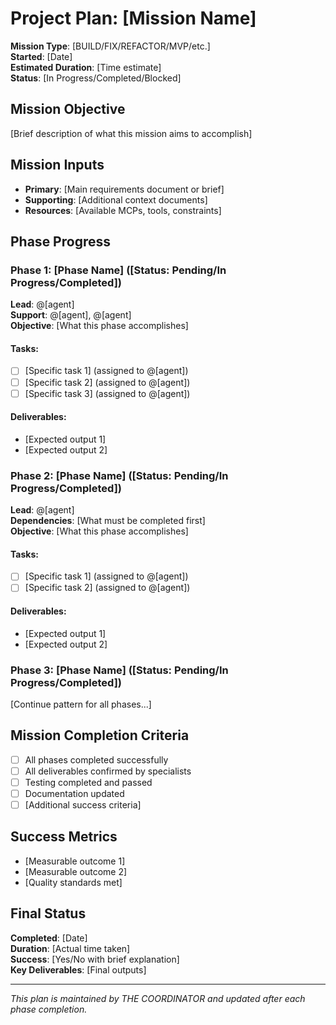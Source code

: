 # Project Plan: [Mission Name]

**Mission Type**: [BUILD/FIX/REFACTOR/MVP/etc.]  
**Started**: [Date]  
**Estimated Duration**: [Time estimate]  
**Status**: [In Progress/Completed/Blocked]

## Mission Objective

[Brief description of what this mission aims to accomplish]

## Mission Inputs

- **Primary**: [Main requirements document or brief]
- **Supporting**: [Additional context documents]
- **Resources**: [Available MCPs, tools, constraints]

## Phase Progress

### Phase 1: [Phase Name] ([Status: Pending/In Progress/Completed])

**Lead**: @[agent]  
**Support**: @[agent], @[agent]  
**Objective**: [What this phase accomplishes]

#### Tasks:
- [ ] [Specific task 1] (assigned to @[agent])
- [ ] [Specific task 2] (assigned to @[agent])
- [ ] [Specific task 3] (assigned to @[agent])

#### Deliverables:
- [Expected output 1]
- [Expected output 2]

### Phase 2: [Phase Name] ([Status: Pending/In Progress/Completed])

**Lead**: @[agent]  
**Dependencies**: [What must be completed first]  
**Objective**: [What this phase accomplishes]

#### Tasks:
- [ ] [Specific task 1] (assigned to @[agent])
- [ ] [Specific task 2] (assigned to @[agent])

#### Deliverables:
- [Expected output 1]
- [Expected output 2]

### Phase 3: [Phase Name] ([Status: Pending/In Progress/Completed])

[Continue pattern for all phases...]

## Mission Completion Criteria

- [ ] All phases completed successfully
- [ ] All deliverables confirmed by specialists
- [ ] Testing completed and passed
- [ ] Documentation updated
- [ ] [Additional success criteria]

## Success Metrics

- [Measurable outcome 1]
- [Measurable outcome 2]
- [Quality standards met]

## Final Status

**Completed**: [Date]  
**Duration**: [Actual time taken]  
**Success**: [Yes/No with brief explanation]  
**Key Deliverables**: [Final outputs]

---

*This plan is maintained by THE COORDINATOR and updated after each phase completion.*